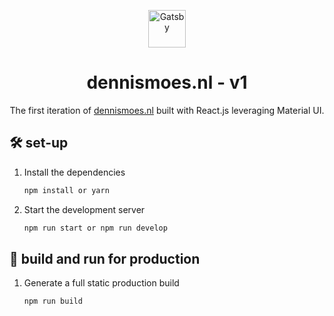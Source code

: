 <p align="center">
  <a href="https://www.gatsbyjs.com/?utm_source=starter&utm_medium=readme&utm_campaign=minimal-starter">
    <img alt="Gatsby" src="https://www.gatsbyjs.com/Gatsby-Monogram.svg" width="60" />
  </a>
</p>
<h1 align="center">
    dennismoes.nl - v1
</h1>
<p align="center">
  The first iteration of <a href="https://dennismoes.nl" target="_blank">dennismoes.nl</a> built with React.js leveraging Material UI.
</p>

## 🛠 set-up

1. Install the dependencies

   ```sh
   npm install or yarn
   ```

2. Start the development server

   ```sh
   npm run start or npm run develop
   ```

## 🚀 build and run for production

1. Generate a full static production build

   ```sh
   npm run build
   ```
